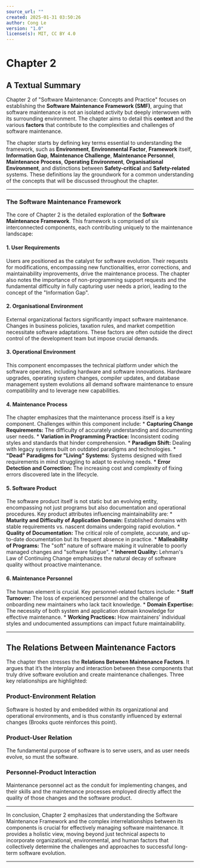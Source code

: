 ```yaml
---
source_url: ""
created: 2025-01-31 03:50:26
author: Cong Le
version: "1.0"
license(s): MIT, CC BY 4.0
---
```



# Chapter 2

## A Textual Summary

Chapter 2 of "Software Maintenance: Concepts and Practice" focuses on establishing the **Software Maintenance Framework (SMF)**, arguing that software maintenance is not an isolated activity but deeply interwoven with its surrounding environment.  The chapter aims to detail this **context** and the various **factors** that contribute to the complexities and challenges of software maintenance.

The chapter starts by defining key terms essential to understanding the framework, such as **Environment**, **Environmental Factor**, **Framework** itself, **Information Gap**, **Maintenance Challenge**, **Maintenance Personnel**, **Maintenance Process**, **Operating Environment**, **Organisational Environment**, and distinctions between **Safety-critical** and **Safety-related** systems. These definitions lay the groundwork for a common understanding of the concepts that will be discussed throughout the chapter.

---

### The Software Maintenance Framework
The core of Chapter 2 is the detailed exploration of the **Software Maintenance Framework**. This framework is comprised of six interconnected components, each contributing uniquely to the maintenance landscape:

#### 1. User Requirements
Users are positioned as the catalyst for software evolution. Their requests for modifications, encompassing new functionalities, error corrections, and maintainability improvements, drive the maintenance process.  The chapter also notes the importance of non-programming support requests and the fundamental difficulty in fully capturing user needs a priori, leading to the concept of the "Information Gap".


#### 2. Organisational Environment
External organizational factors significantly impact software maintenance. Changes in business policies, taxation rules, and market competition necessitate software adaptations.  These factors are often outside the direct control of the development team but impose crucial demands.

#### 3. Operational Environment

This component encompasses the technical platform under which the software operates, including hardware and software innovations.  Hardware upgrades, operating system changes, compiler updates, and database management system evolutions all demand software maintenance to ensure compatibility and to leverage new capabilities.


#### 4. Maintenance Process
The chapter emphasizes that the maintenance process itself is a key component. Challenges within this component include:
    *   **Capturing Change Requirements:**  The difficulty of accurately understanding and documenting user needs.
    *   **Variation in Programming Practice:** Inconsistent coding styles and standards that hinder comprehension.
    *   **Paradigm Shift:**  Dealing with legacy systems built on outdated paradigms and technologies.
    *   **"Dead" Paradigms for "Living" Systems:** Systems designed with fixed requirements in mind struggling to adapt to evolving needs.
    *   **Error Detection and Correction:**  The increasing cost and complexity of fixing errors discovered late in the lifecycle.


#### 5. Software Product
The software product itself is not static but an evolving entity, encompassing not just programs but also documentation and operational procedures. Key product attributes influencing maintainability are:
    *   **Maturity and Difficulty of Application Domain:**  Established domains with stable requirements vs. nascent domains undergoing rapid evolution.
    *   **Quality of Documentation:** The critical role of complete, accurate, and up-to-date documentation but its frequent absence in practice.
    *   **Malleability of Programs:** The "soft" nature of software making it vulnerable to poorly managed changes and "software fatigue".
    *   **Inherent Quality:**  Lehman's Law of Continuing Change emphasizes the natural decay of software quality without proactive maintenance.

#### 6. Maintenance Personnel
The human element is crucial. Key personnel-related factors include:
    *   **Staff Turnover:**  The loss of experienced personnel and the challenge of onboarding new maintainers who lack tacit knowledge.
    *   **Domain Expertise:** The necessity of both system and application domain knowledge for effective maintenance.
    *   **Working Practices:** How maintainers' individual styles and undocumented assumptions can impact future maintainability.

---

##  The Relations Between Maintenance Factors
The chapter then stresses the **Relations Between Maintenance Factors**.  It argues that it’s the interplay and interaction between these components that truly drive software evolution and create maintenance challenges.  Three key relationships are highlighted:

### Product-Environment Relation
Software is hosted by and embedded within its organizational and operational environments, and is thus constantly influenced by external changes (Brooks quote reinforces this point).

### Product-User Relation
The fundamental purpose of software is to serve users, and as user needs evolve, so must the software.

### Personnel-Product Interaction
Maintenance personnel act as the conduit for implementing changes, and their skills and the maintenance processes employed directly affect the quality of those changes and the software product.

---

In conclusion, Chapter 2 emphasizes that understanding the Software Maintenance Framework and the complex interrelationships between its components is crucial for effectively managing software maintenance. It provides a holistic view, moving beyond just technical aspects to incorporate organizational, environmental, and human factors that collectively determine the challenges and approaches to successful long-term software evolution.




---

